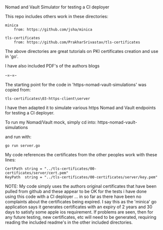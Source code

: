 Nomad and Vault Simulator for testing a CI deployer

This repo includes others work in these directories:

    minica
        from: https://github.com/jsha/minica

    tls-certificates
        from: https://github.com/PrakharSrivastav/tls-certificates

The above directories are great tutorials on PKI certificates creation and use in 'go'.

I have also included PDF's of the authors blogs

-=-=-

The starting point for the code in 'https-nomad-vault-simulations' was copied from:

    tls-certificates\03-https-client\server

I have then adapted it to simulate various https Nomad and Vault endpoints for testing a CI deployer.

To run my Nomad/Vault mock, simply cd into: https-nomad-vault-simulations

and run with:

    go run server.go

My code references the certificates from the other peoples work with these lines:

	CertPath string = "../tls-certificates/00-certificates/server/cert.pem"
	KeyPath  string = "../tls-certificates/00-certificates/server/key.pem"

NOTE:
My code simply uses the authors original certificates that have been pulled from github and these
appear to be OK for the tests i have done using this code with a CI deployer ... in so far as there
have been no complaints about the certificates being expired.
I say this as the 'minica' go application says it generates certificates with an expiry of 2 years
and 30 days to satisfy some apple ios requirement.
If problems are seen, then for any future testing, new certificates, etc will need to be generated,
requiring reading the included readme's in the other included directories.
